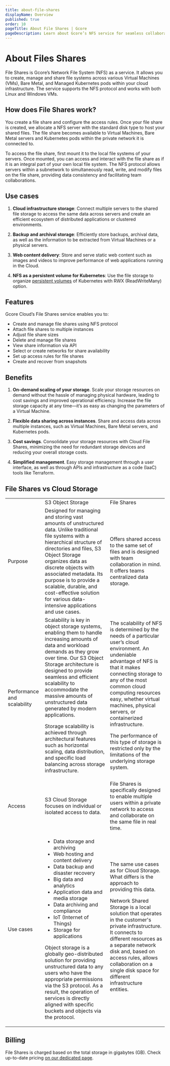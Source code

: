 ```yaml
---
title: about-file-shares
displayName: Overview
published: true
order: 10
pageTitle: About File Shares | Gcore
pageDescription: Learn about Gcore’s NFS service for seamless collaboration & cost savings.
---
```

# About Files Shares

File Shares is Gcore’s Network File System (NFS) as a service. It allows you to create, manage and share file systems across various Virtual Machines (VMs), Bare Metal, and Managed Kubernetes pods within your cloud infrastructure. The service supports the NFS protocol and works with both Linux and Windows VMs. 

## How does File Shares work?

You create a file share and configure the access rules. Once your file share is created, we allocate a NFS server with the standard disk type to host your shared files. The file share becomes available to Virtual Machines, Bare Metal servers and Kubernetes pods within the private network it is connected to.

To access the file share, first mount it to the local file systems of your servers. Once mounted, you can access and interact with the file share as if it is an integral part of your own local file system. The NFS protocol allows servers within a subnetwork to simultaneously read, write, and modify files on the file share, providing data consistency and facilitating team collaborations.

## Use cases

1. **Cloud infrastructure storage**: Connect multiple servers to the shared file storage to access the same data across servers and create an efficient ecosystem of distributed applications or clustered environments.

2. **Backup and archival storage**: Efficiently store backups, archival data, as well as the information to be extracted from Virtual Machines or a physical servers.

3. **Web content delivery**: Store and serve static web content such as images and videos to improve performance of web applications running in the Cloud.

4. **NFS as a persistent volume for Kubernetes**: Use the file storage to organize <a href="https://gcore.com/docs/cloud/kubernetes/storage/create-a-pvc-and-bind-it-to-a-pod" target="_blank">persistent volumes</a> of Kubernetes with RWX (ReadWriteMany) option.

## Features

Gcore Cloud’s File Shares service enables you to:
- Create and manage file shares using NFS protocol
- Attach file shares to multiple instances
- Adjust file share sizes
- Delete and manage file shares
- View share information via API
- Select or create networks for share availability
- Set up access rules for file shares
- Create and recover from snapshots

## Benefits

1. **On-demand scaling of your storage**. Scale your storage resources on demand without the hassle of managing physical hardware, leading to cost savings and improved operational efficiency. Increase the file storage capacity at any time—it’s as easy as changing the parameters of a Virtual Machine.

2. **Flexible data sharing across instances**. Share and access data across multiple instances, such as Virtual Machines, Bare Metal servers, and Kubernetes pods.

3. **Cost savings**. Consolidate your storage resources with Cloud File Shares, minimizing the need for redundant storage devices and reducing your overall storage costs.

4. **Simplified management**. Easy storage management through a user interface, as well as through APIs and infrastructure as a code (IaaC) tools like Terraform.

## File Shares vs Cloud Storage

<table>
   <tr>
      <td>    </td>
      <td>S3 Object Storage</td>
      <td>File Shares</td>
   </tr>
   <tr>
      <td>Purpose</td>
      <td style="text-align: left">Designed for managing and storing vast amounts of unstructured data. Unlike traditional file systems with a hierarchical structure of directories and files, S3 Object Storage organizes data as discrete objects with associated metadata. Its purpose is to provide a scalable, durable, and cost-effective solution for various data-intensive applications and use cases.</td>
      <td style="text-align: left">Offers shared access to the same set of files and is designed with team collaboration in mind. It offers teams centralized data storage.</td>
   </tr>
   <tr>
      <td>Performance and scalability</td>
      <td style="text-align: left">Scalability is key in object storage systems, enabling them to handle increasing amounts of data and workload demands as they grow over time. Our S3 Object Storage architecture is designed to provide seamless and efficient scalability to accommodate the massive amounts of unstructured data generated by modern applications. 

Storage scalability is achieved through architectural features such as horizontal scaling, data distribution, and specific load balancing across storage infrastructure.
</td>
      <td style="text-align: left">The scalability of NFS is determined by the needs of a particular user’s cloud environment. An undeniable advantage of NFS is that it makes connecting storage to any of the most common cloud computing resources easy, whether virtual machines, physical servers, or containerized infrastructure.

The performance of this type of storage is restricted only by the limitations of the underlying storage system.
</td>
   </tr>
   <tr>
      <td>Access</td>
      <td style="text-align: left">S3 Cloud Storage focuses on individual or isolated access to data.</td>
      <td style="text-align: left">File Shares is specifically designed to enable multiple users within a private network to access and collaborate on the same file in real time.</td>
   </tr>
   <tr>
      <td>Use cases</td>
      <td style="text-align: left">

- Data storage and archiving
- Web hosting and content delivery
- Data backup and disaster recovery
- Big data and analytics
- Application data and media storage
- Data archiving and compliance
- IoT (Internet of Things)
- Storage for applications

Object storage is a globally geo-distributed solution for providing unstructured data to any users who have the appropriate permissions via the S3 protocol. As a result, the operation of services is directly aligned with specific buckets and objects via the protocol.
</td>
      <td style="text-align: left">The same use cases as for Cloud Storage. What differs is the approach to providing this data.

Network Shared Storage is a local solution that operates in the customer's private infrastructure. It connects to different resources as a separate network disk and, based on access rules, allows collaboration on a single disk space for different infrastructure entities.
</td>
</table>

## Billing

File Shares is charged based on the total storage in gigabytes (GB). Check up-to-date pricing <a href="https://gcore.com/pricing/cloud" target="_blank">on our dedicated page</a>.




